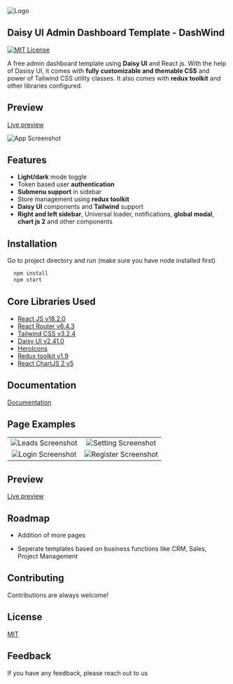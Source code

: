 
![Logo](https://ik.imagekit.io/vu5t8xb15vzcx/tr:h-100/android-chrome-512x512_EiumvYoXeA.png?ik-sdk-version=javascript-1.4.3&updatedAt=1669548997842)

## Daisy UI Admin Dashboard Template - DashWind 
[![MIT License](https://img.shields.io/badge/License-MIT-green.svg)](https://choosealicense.com/licenses/mit/)

A free admin dashboard template using **Daisy UI** and React js. With the help of Dasisy UI, it comes with **fully customizable and themable CSS** and power of Tailwind CSS utility classes. It also comes with **redux toolkit** and other libraries configured.


## Preview

[Live preview](https://tailwind-dashboard-template-dashwind.vercel.app/)


![App Screenshot](https://ik.imagekit.io/vu5t8xb15vzcx/Screenshot_2023-01-20_at_12.36.43_PM_UUUlT44mZS.png?ik-sdk-version=javascript-1.4.3&updatedAt=1674198435625)




## Features

- **Light/dark** mode toggle
- Token based user **authentication**
- **Submenu support** in sidebar
- Store management using **redux toolkit**
- **Daisy UI** components and **Tailwind** support
- **Right and left sidebar**, Universal loader, notifications, **global modal**, **chart js 2**  and other components


## Installation

Go to project directory and run (make sure you have node installed first)

```bash
  npm install
  npm start
```
    
## Core Libraries Used

- [React JS v18.2.0](https://reactjs.org/)
- [React Router v6.4.3](https://reactrouter.com/en/main)
- [Tailwind CSS v3.2.4](https://tailwindcss.com/)
- [Daisy UI v2.41.0](https://daisyui.com/)
- [HeroIcons](https://heroicons.com/)
- [Redux toolkit v1.9](https://redux-toolkit.js.org/)
- [React ChartJS 2 v5](https://react-chartjs-2.js.org/)

## Documentation

[Documentation](https://tailwind-dashboard-template-dashwind.vercel.app/documentation)

## Page Examples

|                          |                               |
:-------------------------:|:-------------------------:
![Leads Screenshot](https://ik.imagekit.io/vu5t8xb15vzcx/Screenshot_2023-01-20_at_12.41.27_PM_yGQFBCJPNA.png?ik-sdk-version=javascript-1.4.3&updatedAt=1674198696439) | ![Setting Screenshot](https://ik.imagekit.io/vu5t8xb15vzcx/Screenshot_2023-01-20_at_12.43.25_PM_xZBThuZdU.png?ik-sdk-version=javascript-1.4.3&updatedAt=1674198832089) 
![Login Screenshot](https://ik.imagekit.io/vu5t8xb15vzcx/Screenshot_2023-01-20_at_12.42.50_PM_OahsZofhp.png?ik-sdk-version=javascript-1.4.3&updatedAt=1674198831699) | ![Register Screenshot](https://ik.imagekit.io/vu5t8xb15vzcx/Screenshot_2023-01-20_at_12.43.00_PM_1fkpMRG90.png?ik-sdk-version=javascript-1.4.3&updatedAt=1674198831908)





## Preview

[Live preview](https://tailwind-dashboard-template-dashwind.vercel.app/)


## Roadmap

- Addition of more pages

- Seperate templates based on business functions like CRM, Sales, Project Management


## Contributing

Contributions are always welcome!

## License

[MIT](https://choosealicense.com/licenses/mit/)

## Feedback

If you have any feedback, please reach out to us

